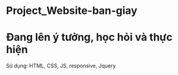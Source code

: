# Project_Website-ban-giay
# Đang lên ý tưởng, học hỏi và thực hiện
Sử dụng: HTML, CSS, JS, responsive, Jquery

